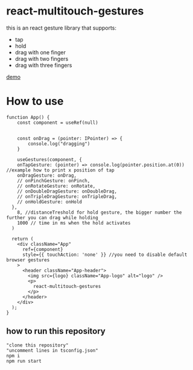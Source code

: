# react-multitouch-gestures

this is an react gesture library that supports:

- tap
- hold
- drag with one finger
- drag with two fingers
- drag with three fingers

[demo](https://codesandbox.io/s/late-cookies-mg0kvt)

# How to use

```
function App() {
    const component = useRef(null)


    const onDrag = (pointer: IPointer) => {
        console.log("dragging")
    }

    useGestures(component, {
    onTapGesture: (pointer) => console.log(pointer.position.at(0)) //example how to print x position of tap
    onDragGesture: onDrag,
    // onPinchGesture: onPinch,
    // onRotateGesture: onRotate,
    // onDoubleDragGesture: onDoubleDrag,
    // onTripleDragGesture: onTripleDrag,
    // onHoldGesture: onHold
  },
    8, //distanceTreshold for hold gesture, the bigger number the further you can drag while holding
    1000 // time in ms when the hold activates
  )

  return (
    <div className="App"
      ref={component}
      style={{ touchAction: 'none' }} //you need to disable default browser gestures
    >
      <header className="App-header">
        <img src={logo} className="App-logo" alt="logo" />
        <p>
          react-multitouch-gestures
        </p>
      </header>
    </div>
  );
}
```

## how to run this repository

```
"clone this repository"
"uncomment lines in tsconfig.json"
npm i
npm run start

```
